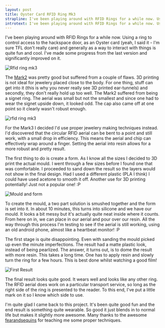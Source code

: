 ```yaml
---
layout: post
title: Oyster Card RFID Ring Mk3
strapline: I've been playing around with RFID Rings for a while now. Using a ring to control access to the hackspace door, as an Oyster card (yeah, I said it - I'm sure TFL don't really care) and generally as a way to interact with things is quite fun and cool. I've made some progress from the last version and significantly improved on it.
introtext: I've been playing around with RFID Rings for a while now. Using a ring to control access to the hackspace door, as an Oyster card (yeah, I said it - I'm sure TFL don't really care) and generally as a way to interact with things is quite fun and cool. I've made some progress from the last version and significantly improved on it.
---
```


I've been playing around with RFID Rings for a while now. Using a ring to control access to the hackspace door, as an Oyster card (yeah, I said it - I'm sure TFL don't really care) and generally as a way to interact with things is quite fun and cool. I've made some progress from the last version and significantly improved on it.

![Rfid ring mk3](https://farm8.staticflickr.com/7569/15689260700_9b146723b5.jpg)

The [Mark2](https://www.section9.co.uk/posts/2013-11-30-RFID-Ring.html) was pretty good but suffered from a couple of flaws. 3D printing is not ideal for jewelery placed close to the body. For one thing, stuff can get into it (this is why you never really see 3D printed ear-tunnels) and secondly, they don't really hold up too well. The Mark2 suffered from being a signet ring. The aerial was small but not the smallest and since one had to wear the signet upside down, it looked odd. The cap also came off at one point so it clearly wasn't robust enough.

![rfid ring mk3](https://farm8.staticflickr.com/7471/15690567569_9d799fdb0b.jpg)

For the Mark3 I decided I'd use proper jewelery making techniques instead. I'd discovered that the circular RFID aerial can be bent to a point and still work, with a small drop in efficiency. This means the aerial and chip can effectively wrap around a finger. Setting the aerial into resin allows for a more robust and pretty result.

The first thing to do is create a form. As I know all the sizes I decided to 3D print the actual mould. I went through a few sizes before I found one that was comfortable. I proceeded to sand down the result so the layers would not show in the final design. Had I used a different plastic (PLA I think) I could have used acetone to smooth it off. Another use for 3D printing potentially! Just not a popular one! :P

![Mould and form](https://farm8.staticflickr.com/7522/15256809964_e089a162f6.jpg)

To create the mould, a two part solution is smushed together and the form is set into it. In about 10 minutes, this turns into silicone and we have our mould. It looks a bit messy but it's actually quite neat inside where it counts. From here on in, we can place in our aerial and pour over our resin. All the way through this process I'm testing to see if the aerial is still working, using an old android phone, almost like a heartbeat monitor! :P

The first stage is quite disappointing. Even with sanding the mould picked up even the minute imperfections. The result had a matte plastic look, instead of being pearlized. The answer, it turns out, is to dome the result with more resin. This takes a long time. One has to apply resin and slowly turn the ring for a few hours. This is best done whilst watching a good film!

![First Result](https://farm8.staticflickr.com/7489/15853269436_6940e89d38.jpg)

The final result looks quite good. It wears well and looks like any other ring. The RFID aerial does work on a particular transport service, so long as the right side of the ring is presented to the reader. To this end, I've put a little mark on it so I know which side to use. 

I'm quite glad I came back to this project. It's been quite good fun and the end result is something quite wearable. So good it just blends in to normal life but makes it slightly more awesome. Many thanks to the awesome [fearandsequins](https://twitter.com/fearandsequins) for teaching me some proper techniques.